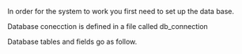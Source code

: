 In order for the system to work you first need to set up the data base.

Database conecction is defined in a file called db_connection

Database tables and fields go as follow.